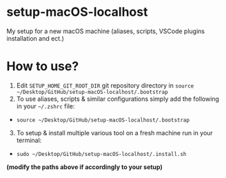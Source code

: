 # setup-macOS-localhost
My setup for a new macOS machine (aliases, scripts, VSCode plugins installation and ect.)

# How to use?
1. Edit `SETUP_HOME_GIT_ROOT_DIR` git repository directory in `source ~/Desktop/GitHub/setup-macOS-localhost/.bootstrap`
2. To use aliases, scripts & similar configurations simply add the following in your `~/.zshrc` file:
* `source ~/Desktop/GitHub/setup-macOS-localhost/.bootstrap`

3. To setup & install multiple various tool on a fresh machine run in your terminal:
* `sudo ~/Desktop/GitHub/setup-macOS-localhost/.install.sh`

**(modify the paths above if accordingly to your setup)**
